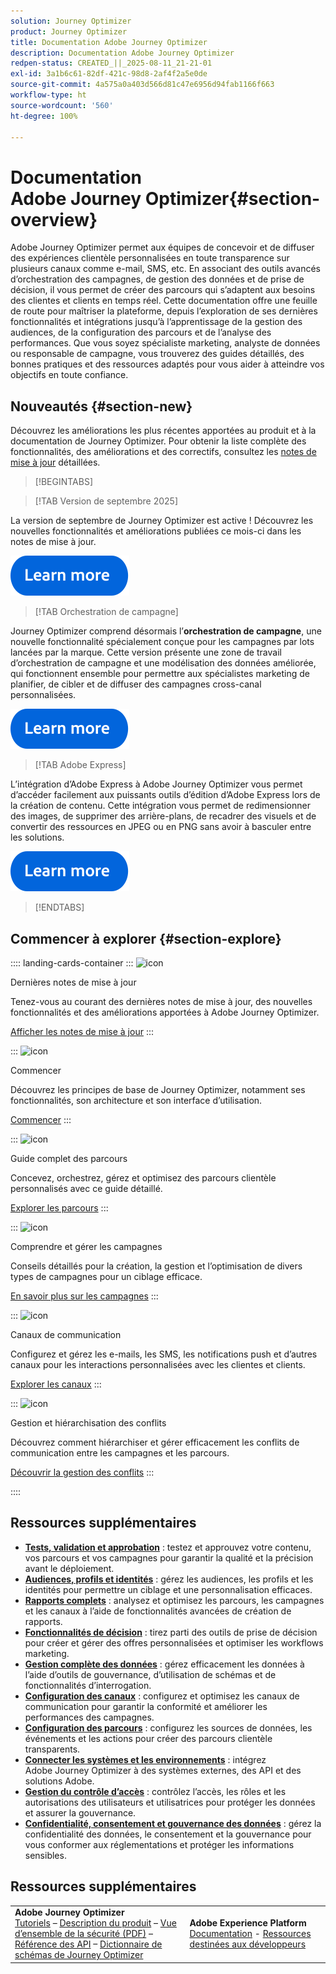 ```yaml
---
solution: Journey Optimizer
product: Journey Optimizer
title: Documentation Adobe Journey Optimizer
description: Documentation Adobe Journey Optimizer
redpen-status: CREATED_||_2025-08-11_21-21-01
exl-id: 3a1b6c61-82df-421c-98d8-2af4f2a5e0de
source-git-commit: 4a575a0a403d566d81c47e6956d94fab1166f663
workflow-type: ht
source-wordcount: '560'
ht-degree: 100%

---
```


# Documentation Adobe Journey Optimizer{#section-overview}

Adobe Journey Optimizer permet aux équipes de concevoir et de diffuser des expériences clientèle personnalisées en toute transparence sur plusieurs canaux comme e-mail, SMS, etc. En associant des outils avancés d’orchestration des campagnes, de gestion des données et de prise de décision, il vous permet de créer des parcours qui s’adaptent aux besoins des clientes et clients en temps réel. Cette documentation offre une feuille de route pour maîtriser la plateforme, depuis l’exploration de ses dernières fonctionnalités et intégrations jusqu’à l’apprentissage de la gestion des audiences, de la configuration des parcours et de l’analyse des performances. Que vous soyez spécialiste marketing, analyste de données ou responsable de campagne, vous trouverez des guides détaillés, des bonnes pratiques et des ressources adaptés pour vous aider à atteindre vos objectifs en toute confiance.

## Nouveautés {#section-new}

Découvrez les améliorations les plus récentes apportées au produit et à la documentation de Journey Optimizer. Pour obtenir la liste complète des fonctionnalités, des améliorations et des correctifs, consultez les [notes de mise à jour](using/rn/release-notes.md) détaillées.

>[!BEGINTABS]

>[!TAB Version de septembre 2025]

La version de septembre de Journey Optimizer est active ! Découvrez les nouvelles fonctionnalités et améliorations publiées ce mois-ci dans les notes de mise à jour.

[![En savoir plus](using/assets/do-not-localize/learn-more-button.svg)](using/rn/release-notes.md)


>[!TAB Orchestration de campagne]

Journey Optimizer comprend désormais l’**orchestration de campagne**, une nouvelle fonctionnalité spécialement conçue pour les campagnes par lots lancées par la marque. Cette version présente une zone de travail d’orchestration de campagne et une modélisation des données améliorée, qui fonctionnent ensemble pour permettre aux spécialistes marketing de planifier, de cibler et de diffuser des campagnes cross-canal personnalisées.

[![En savoir plus](using/assets/do-not-localize/learn-more-button.svg)](using/orchestrated/gs-orchestrated-campaigns.md)

>[!TAB Adobe Express]

L’intégration d’Adobe Express à Adobe Journey Optimizer vous permet d’accéder facilement aux puissants outils d’édition d’Adobe Express lors de la création de contenu. Cette intégration vous permet de redimensionner des images, de supprimer des arrière-plans, de recadrer des visuels et de convertir des ressources en JPEG ou en PNG sans avoir à basculer entre les solutions.

[![En savoir plus](using/assets/do-not-localize/learn-more-button.svg)](using/integrations/express.md)


>[!ENDTABS]


## Commencer à explorer {#section-explore}

:::: landing-cards-container
:::
![icon](https://cdn.experienceleague.adobe.com/icons/list-check.svg)

Dernières notes de mise à jour

Tenez-vous au courant des dernières notes de mise à jour, des nouvelles fonctionnalités et des améliorations apportées à Adobe Journey Optimizer.

[Afficher les notes de mise à jour](using/rn/release-notes.md)
:::

:::
![icon](https://cdn.experienceleague.adobe.com/icons/circle-play.svg?lang=fr)

Commencer

Découvrez les principes de base de Journey Optimizer, notamment ses fonctionnalités, son architecture et son interface d’utilisation.

[Commencer](./rp_landing_pages/get-started-landing-page.md)
:::

:::
![icon](https://cdn.experienceleague.adobe.com/icons/code-branch.svg?lang=fr)

Guide complet des parcours

Concevez, orchestrez, gérez et optimisez des parcours clientèle personnalisés avec ce guide détaillé.

[Explorer les parcours](./rp_landing_pages/orchestrate-journeys-landing-page.md)
:::

:::
![icon](https://cdn.experienceleague.adobe.com/icons/bullhorn.svg)

Comprendre et gérer les campagnes

Conseils détaillés pour la création, la gestion et l’optimisation de divers types de campagnes pour un ciblage efficace.

[En savoir plus sur les campagnes](./rp_landing_pages/campaigns-landing-page.md)
:::

:::
![icon](https://cdn.experienceleague.adobe.com/icons/envelope.svg)

Canaux de communication

Configurez et gérez les e-mails, les SMS, les notifications push et d’autres canaux pour les interactions personnalisées avec les clientes et clients.

[Explorer les canaux](./using/channels/gs-channels.md)
:::

:::
![icon](https://cdn.experienceleague.adobe.com/icons/scale-balanced.svg)

Gestion et hiérarchisation des conflits

Découvrez comment hiérarchiser et gérer efficacement les conflits de communication entre les campagnes et les parcours.

[Découvrir la gestion des conflits](./rp_landing_pages/conflict-prioritization-landing-page.md)
:::

::::


## Ressources supplémentaires

- **[Tests, validation et approbation](./rp_landing_pages/test-landing-page.md)** : testez et approuvez votre contenu, vos parcours et vos campagnes pour garantir la qualité et la précision avant le déploiement.
- **[Audiences, profils et identités](./rp_landing_pages/audiences-profiles-identities-landing-page.md)** : gérez les audiences, les profils et les identités pour permettre un ciblage et une personnalisation efficaces.
- **[Rapports complets](./rp_landing_pages/reporting-landing-page.md)** : analysez et optimisez les parcours, les campagnes et les canaux à l’aide de fonctionnalités avancées de création de rapports.
- **[Fonctionnalités de décision](./rp_landing_pages/decisioning-landing-page.md)** : tirez parti des outils de prise de décision pour créer et gérer des offres personnalisées et optimiser les workflows marketing.
- **[Gestion complète des données](./rp_landing_pages/data-management-landing-page.md)** : gérez efficacement les données à l’aide d’outils de gouvernance, d’utilisation de schémas et de fonctionnalités d’interrogation.
- **[Configuration des canaux](./rp_landing_pages/configuration-landing-page.md)** : configurez et optimisez les canaux de communication pour garantir la conformité et améliorer les performances des campagnes.
- **[Configuration des parcours](./rp_landing_pages/configure-journeys-landing-page.md)** : configurez les sources de données, les événements et les actions pour créer des parcours clientèle transparents.
- **[Connecter les systèmes et les environnements](./rp_landing_pages/connect-systems-landing-page.md)** : intégrez Adobe Journey Optimizer à des systèmes externes, des API et des solutions Adobe.
- **[Gestion du contrôle d’accès](./rp_landing_pages/access-control-landing-page.md)** : contrôlez l’accès, les rôles et les autorisations des utilisateurs et utilisatrices pour protéger les données et assurer la gouvernance.
- **[Confidentialité, consentement et gouvernance des données](./rp_landing_pages/privacy-landing-page.md)** : gérez la confidentialité des données, le consentement et la gouvernance pour vous conformer aux réglementations et protéger les informations sensibles.

## Ressources supplémentaires

<table style="table-layout:fixed"><tr style="border: 0;">
<td><strong>Adobe Journey Optimizer</strong><br/>
<a href="https://experienceleague.adobe.com/docs/journey-optimizer-learn/tutorials/overview.html?lang=fr" target="_blank">Tutoriels</a> – <a href="https://helpx.adobe.com/fr/legal/product-descriptions/adobe-journey-optimizer.html" target="_blank">Description du produit</a> – <a href="https://www.adobe.com/content/dam/cc/en/security/pdfs/AJO_SecurityOverview.pdf" target="_blank">Vue d’ensemble de la sécurité (PDF)</a> – <a href="https://developer.adobe.com/journey-optimizer-apis/" target="_blank">Référence des API</a> – <a href="https://experienceleague.adobe.com/tools/ajo-schemas/schema-dictionary.html?lang=fr" target="_blank">Dictionnaire de schémas de Journey Optimizer</a>

</td>
<td><strong>Adobe Experience Platform</strong><br/>
<a href="https://experienceleague.adobe.com/docs/experience-platform/landing/home.html?lang=fr" target="_blank">Documentation</a> - <a href="https://www.adobe.com/fr/experience-platform/documentation-and-developer-resources.html" target="_blank">Ressources destinées aux développeurs</a>
</td>
</tr></table>

<!--table style="table-layout:auto"><tr style="border: 0;"><td><img src="using/assets/do-not-localize/newsletter.png"></td><td>
<b>Stay informed and elevate your Adobe Journey Optimizer experience!</b><br/>Sign up for our quarterly newsletter. Gain exclusive access to the latest product updates, captivating stories, real-world use cases, valuable tips, and more – all delivered directly to your inbox every quarter. <a href="https://www.adobe.com/subscription/Adobe_Journey_Optimizer_NL.html">Sign up today!</a></td></tr></table-->
